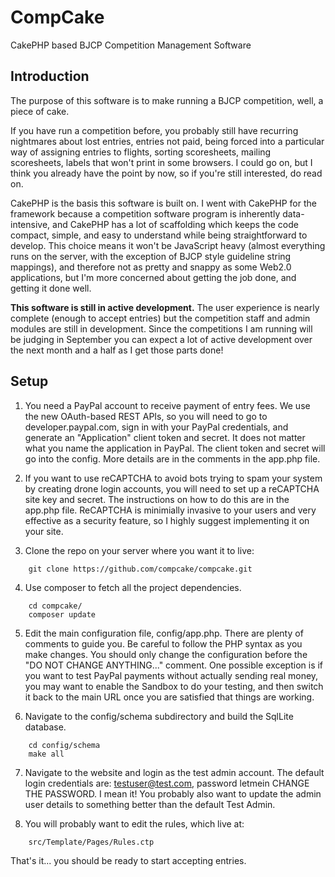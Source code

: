 # CompCake
CakePHP based BJCP Competition Management Software

## Introduction

The purpose of this software is to make running a BJCP competition, well, a
piece of cake.

If you have run a competition before, you probably still have recurring
nightmares about lost entries, entries not paid, being forced into a particular
way of assigning entries to flights, sorting scoresheets, mailing scoresheets,
labels that won't print in some browsers. I could go on, but I think you
already have the point by now, so if you're still interested, do read on.

CakePHP is the basis this software is built on. I went with CakePHP for
the framework because a competition software program is inherently
data-intensive, and CakePHP has a lot of scaffolding which keeps the code
compact, simple, and easy to understand while being straightforward to
develop. This choice means it won't be JavaScript heavy (almost everything
runs on the server, with the exception of BJCP style guideline string
mappings), and therefore not as pretty and snappy as some Web2.0 applications,
but I'm more concerned about getting the job done, and getting it done well.

**This software is still in active development.** The user experience is
nearly complete (enough to accept entries) but the competition staff and
admin modules are still in development. Since the competitions I am running
will be judging in September you can expect a lot of active development
over the next month and a half as I get those parts done!

## Setup

1. You need a PayPal account to receive payment of entry fees.  We use the new
OAuth-based REST APIs, so you will need to go to developer.paypal.com, sign in
with your PayPal credentials, and generate an "Application" client token and
secret. It does not matter what you name the application in PayPal. The
client token and secret will go into the config. More details are in the
comments in the app.php file.

2. If you want to use reCAPTCHA to avoid bots trying to spam your system
by creating drone login accounts, you will need to set up a reCAPTCHA
site key and secret. The instructions on how to do this are in the app.php
file. ReCAPTCHA is minimially invasive to your users and very effective as
a security feature, so I highly suggest implementing it on your site.

3. Clone the repo on your server where you want it to live:

```
	git clone https://github.com/compcake/compcake.git
```

4. Use composer to fetch all the project dependencies.

```
	cd compcake/
	composer update
```

5. Edit the main configuration file, config/app.php. There are plenty of
comments to guide you. Be careful to follow the PHP syntax as you make changes.
You should only change the configuration before the "DO NOT CHANGE ANYTHING..."
comment. One possible exception is if you want to test PayPal payments without
actually sending real money, you may want to enable the Sandbox to do your
testing, and then switch it back to the main URL once you are satisfied that
things are working.

6. Navigate to the config/schema subdirectory and build the SqlLite database.

```
	cd config/schema
	make all
```

7. Navigate to the website and login as the test admin account. The default
login credentials are: testuser@test.com, password letmein
CHANGE THE PASSWORD. I mean it! You probably also want to update the admin
user details to something better than the default Test Admin.

8. You will probably want to edit the rules, which live at:

```
	src/Template/Pages/Rules.ctp
```

That's it... you should be ready to start accepting entries.

